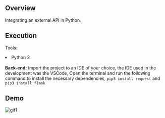 ## Overview

Integrating an external API in Python.

## Execution

Tools:
<li> Python 3 </li>

<br>
<strong>Back-end:</strong> 
Import the project to an IDE of your choice, the IDE used in the development was the VSCode,
Open the terminal and run the following command to install the necessary dependencies, <code>pip3 install request</code> and <code>pip3 install flask</code>

<br>

## Demo


![gif1](https://github.com/MiguelCastro9/API-integration-with-Python/assets/56695817/96211468-b115-4b52-a3ad-8d03da0b4108)

